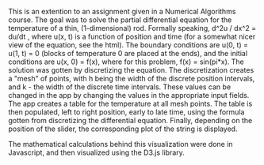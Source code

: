 This is an extention to an assignment given in a Numerical Algorithms course. The goal was to solve the partial differential equation for the temperature of a thin, (1-dimensional) rod. Formally speaking, d^2u / dx^2 = du/dt , where u(x, t) is a function of position and time (for a somewhat nicer view of the equation, see the html). The boundary conditions are u(0, t) = u(1, t) = 0 (blocks of temperature 0 are placed at the ends), and the initial conditions are u(x, 0) = f(x), where for this problem, f(x) = sin(pi*x). The solution was gotten by discretizing the equation. The discretization creates a "mesh" of points, with h being the width of the discrete position intervals, and k - the width of the discrete time intervals. These values can be changed in the app by changing the values in the appropriate input fields. The app creates a table for the temperature at all mesh points. The table is then populated, left to right position, early to late time, using the formula gotten from discretizing the differential equation. Finally, depending on the position of the slider, the corresponding plot of the string is displayed. 

The mathematical calculations behind this visualization were done in Javascript, and then visualized using the D3.js library.